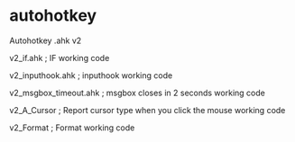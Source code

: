 # autohotkey
Autohotkey .ahk v2 

v2_if.ahk ;    IF working code

v2_inputhook.ahk ;   inputhook working code

v2_msgbox_timeout.ahk ;  msgbox closes in 2 seconds working code

v2_A_Cursor ;   Report cursor type when you click the mouse working code

v2_Format ;   Format working code

